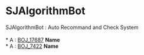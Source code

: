 # SJAlgorithmBot
SJAlgorithmBot : Auto Recommand and Check System   
<br>* A : [BOJ_17687](https://www.acmicpc.net/problem/17687) **Name**<br>* A : [BOJ_7422](https://www.acmicpc.net/problem/7422) **Name**